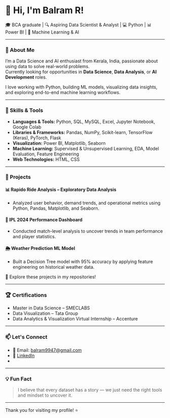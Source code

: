 # 👋 Hi, I'm Balram R!

🎓 BCA graduate | 🔍 Aspiring Data Scientist & Analyst | 💻 Python | 📊 Power BI | 🤖 Machine Learning & AI

---

### 🚀 About Me

I’m a Data Science and AI enthusiast from Kerala, India, passionate about using data to solve real-world problems.  
Currently looking for opportunities in **Data Science**, **Data Analysis**, or **AI Development** roles.

I love working with Python, building ML models, visualizing data insights, and exploring end-to-end machine learning workflows.

---

### 🧠 Skills & Tools

- **Languages & Tools:** Python, SQL, MySQL, Excel, Jupyter Notebook, Google Colab
- **Libraries & Frameworks:** Pandas, NumPy, Scikit-learn, TensorFlow (Keras), PyTorch, Flask
- **Visualization:** Power BI, Matplotlib, Seaborn
- **Machine Learning:** Supervised & Unsupervised Learning, EDA, Model Evaluation, Feature Engineering
- **Web Technologies:** HTML, CSS

---

### 📌 Projects

#### 📊 Rapido Ride Analysis – Exploratory Data Analysis
- Analyzed user behavior, demand trends, and operational metrics using Python, Pandas, Matplotlib, and Seaborn.

#### 🏏 IPL 2024 Performance Dashboard
- Conducted match-level analysis to uncover trends in team performance and player statistics.

#### 🌦️ Weather Prediction ML Model
- Built a Decision Tree model with 95% accuracy by applying feature engineering on historical weather data.

📁 Explore these projects in my repositories!

---

### 🏆 Certifications

- Master in Data Science – SMECLABS  
- Data Visualization – Tata Group  
- Data Analytics & Visualization Virtual Internship – Accenture

---

### 📫 Let's Connect

- 📧 Email: balram9947@gmail.com  
- 💼 [LinkedIn](https://linkedin.com/in/balram-r-b6553930a)  
- 

---

### 💡 Fun Fact

> I believe that every dataset has a story — we just need the right tools and mindset to uncover it.

---

Thank you for visiting my profile! ⭐️

